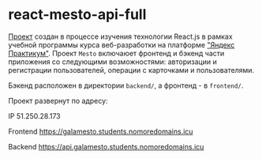 # react-mesto-api-full

[Проект](https://galinaguseva.github.io/react-mesto-api-full/) создан в процессе изучения технологии React.js в рамках учебной программы курса веб-разработки на платформе ["Яндекс Практикум"](https://practicum.yandex.ru/). Проект `Mesto` включаюет фронтенд и бэкенд части приложения со следующими возможностями: авторизации и регистрации пользователей, операции с карточками и пользователями. 

Бэкенд расположен в директории `backend/`, а фронтенд - в `frontend/`. 

Проект развернут по адресу:

IP 51.250.28.173
  
Frontend https://galamesto.students.nomoredomains.icu

Backend https://api.galamesto.students.nomoredomains.icu